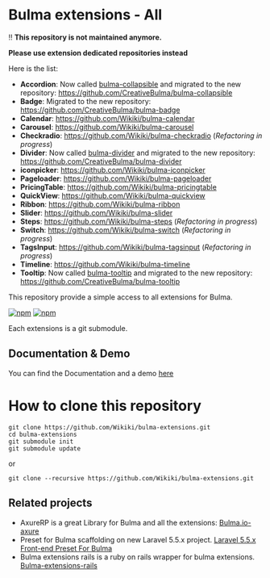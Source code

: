 # Bulma extensions - All

:bangbang: **This repository is not maintained anymore.**

**Please use extension dedicated repositories instead**

Here is the list:
* **Accordion**: Now called [bulma-collapsible](https://github.com/CreativeBulma/bulma-collapsible) and migrated to the new repository: https://github.com/CreativeBulma/bulma-collapsible
* **Badge**: Migrated to the new repository: https://github.com/CreativeBulma/bulma-badge
* **Calendar**: https://github.com/Wikiki/bulma-calendar
* **Carousel**: https://github.com/Wikiki/bulma-carousel
* **Checkradio**: https://github.com/Wikiki/bulma-checkradio (_Refactoring in progress_)
* **Divider**: Now called [bulma-divider](https://github.com/CreativeBulma/bulma-divider) and migrated to the new repository: https://github.com/CreativeBulma/bulma-divider
* **iconpicker**: https://github.com/Wikiki/bulma-iconpicker
* **Pageloader**: https://github.com/Wikiki/bulma-pageloader
* **PricingTable**: https://github.com/Wikiki/bulma-pricingtable
* **QuickView**: https://github.com/Wikiki/bulma-quickview
* **Ribbon**: https://github.com/Wikiki/bulma-ribbon
* **Slider**: https://github.com/Wikiki/bulma-slider
* **Steps**: https://github.com/Wikiki/bulma-steps (_Refactoring in progress_)
* **Switch**: https://github.com/Wikiki/bulma-switch (_Refactoring in progress_)
* **TagsInput**: https://github.com/Wikiki/bulma-tagsinput (_Refactoring in progress_)
* **Timeline**: https://github.com/Wikiki/bulma-timeline
* **Tooltip**: Now called [bulma-tooltip](https://github.com/CreativeBulma/bulma-tooltip) and migrated to the new repository: https://github.com/CreativeBulma/bulma-tooltip




This repository provide a simple access to all extensions for Bulma.

[![npm](https://img.shields.io/npm/v/bulma-extensions.svg)](https://www.npmjs.com/package/bulma-extensions)
[![npm](https://img.shields.io/npm/dm/bulma-extensions.svg)](https://www.npmjs.com/package/bulma-extensions)

Each extensions is a git submodule.

## Documentation & Demo

You can find the Documentation and a demo [here](https://wikiki.github.io/)

# How to clone this repository

```
git clone https://github.com/Wikiki/bulma-extensions.git
cd bulma-extensions
git submodule init
git submodule update
```

or

```
git clone --recursive https://github.com/Wikiki/bulma-extensions.git
```

## Related projects

* AxureRP is a great Library for Bulma and all the extensions: [Bulma.io-axure](https://github.com/Code-Mine-Development/Bulma.io-axure)
* Preset for Bulma scaffolding on new Laravel 5.5.x project. [Laravel 5.5.x Front-end Preset For Bulma](https://github.com/laravel-frontend-presets/bulma)
* Bulma extensions rails is a ruby on rails wrapper for bulma extensions. [Bulma-extensions-rails](https://github.com/dhmgroup/bulma-extensions-rails)
